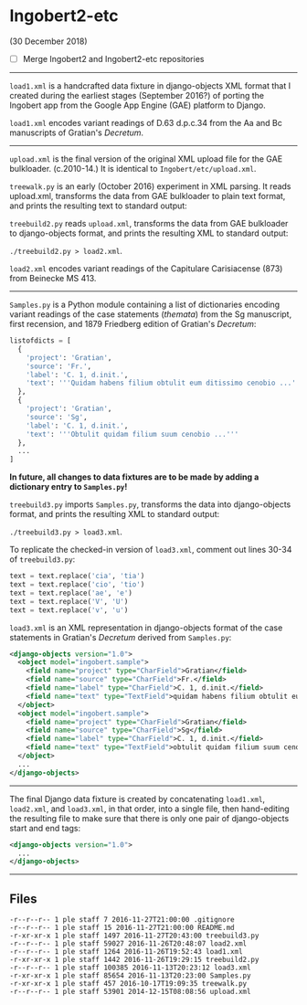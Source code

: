 # Ingobert2-etc

(30 December 2018)

- [ ] Merge Ingobert2 and Ingobert2-etc repositories
---
`load1.xml` is a handcrafted data fixture in django-objects XML
format that I created during the earliest stages (September 2016?)
of porting the Ingobert app from the Google App Engine (GAE) platform
to Django.

`load1.xml` encodes variant readings of D.63 d.p.c.34 from the Aa
and Bc manuscripts of Gratian's _Decretum_.

---
`upload.xml` is the final version of the original XML upload file
for the GAE bulkloader. (c.2010-14.) It is identical to
`Ingobert/etc/upload.xml`.

`treewalk.py` is an early (October 2016) experiment in XML parsing.
It reads upload.xml, transforms the data from GAE bulkloader to
plain text format, and prints the resulting text to standard output:

`treebuild2.py` reads `upload.xml`, transforms the data from GAE
bulkloader to django-objects format, and prints the resulting XML
to standard output:

`./treebuild2.py > load2.xml`.

`load2.xml` encodes variant readings of the Capitulare Carisiacense
(873) from Beinecke MS 413.

---
`Samples.py` is a Python module containing a list of dictionaries
encoding variant readings of the case statements (_themata_) from
the Sg manuscript, first recension, and 1879 Friedberg edition of
Gratian's _Decretum_:
```python
listofdicts = [
  {
    'project': 'Gratian',
    'source': 'Fr.',
    'label': 'C. 1, d.init.',
    'text': '''Quidam habens filium obtulit eum ditissimo cenobio ...'''
  },
  {
    'project': 'Gratian',
    'source': 'Sg',
    'label': 'C. 1, d.init.',
    'text': '''Obtulit quidam filium suum cenobio ...'''
  },
  ...
]
```
**In future, all changes to data fixtures are to be made by adding a
dictionary entry to `Samples.py`!**

`treebuild3.py` imports `Samples.py`, transforms the data into
django-objects format, and prints the resulting XML to standard
output:

`./treebuild3.py > load3.xml`.

To replicate the checked-in version of `load3.xml`, comment out
lines 30-34 of `treebuild3.py`:
```python
text = text.replace('cia', 'tia')
text = text.replace('cio', 'tio')
text = text.replace('ae', 'e')
text = text.replace('V', 'U')
text = text.replace('v', 'u')
```
`load3.xml` is an XML representation in django-objects format of
the case statements in Gratian's _Decretum_ derived from `Samples.py`:
```xml
<django-objects version="1.0">
  <object model="ingobert.sample">
    <field name="project" type="CharField">Gratian</field>
    <field name="source" type="CharField">Fr.</field>
    <field name="label" type="CharField">C. 1, d.init.</field>
    <field name="text" type="TextField">quidam habens filium obtulit eum ditissimo cenobio ...</field>
  </object>
  <object model="ingobert.sample">
    <field name="project" type="CharField">Gratian</field>
    <field name="source" type="CharField">Sg</field>
    <field name="label" type="CharField">C. 1, d.init.</field>
    <field name="text" type="TextField">obtulit quidam filium suum cenobio ...</field>
  </object>
  ...
</django-objects>
```
---
The final Django data fixture is created by concatenating `load1.xml`,
`load2.xml`, and `load3.xml`, in that order, into a single file,
then hand-editing the resulting file to make sure that there is
only one pair of django-objects start and end tags:
```xml
<django-objects version="1.0">
  ...
</django-objects>
```
---
## Files

```
-r--r--r-- 1 ple staff 7 2016-11-27T21:00:00 .gitignore
-r--r--r-- 1 ple staff 15 2016-11-27T21:00:00 README.md
-r-xr-xr-x 1 ple staff 1497 2016-11-27T20:43:00 treebuild3.py
-r--r--r-- 1 ple staff 59027 2016-11-26T20:48:07 load2.xml
-r--r--r-- 1 ple staff 1264 2016-11-26T19:52:43 load1.xml
-r-xr-xr-x 1 ple staff 1442 2016-11-26T19:29:15 treebuild2.py
-r--r--r-- 1 ple staff 100385 2016-11-13T20:23:12 load3.xml
-r-xr-xr-x 1 ple staff 85654 2016-11-13T20:23:00 Samples.py
-r-xr-xr-x 1 ple staff 457 2016-10-17T19:09:35 treewalk.py
-r--r--r-- 1 ple staff 53901 2014-12-15T08:08:56 upload.xml
```

